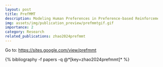 ```yaml
---
layout: post
title: PrefMMT
description: Modeling Human Preferences in Preference-based Reinforcement Learning with Multimodal Transformers
img: assets/img/publication_preview/prefmmtgif.gif
importance: 2
category: Research
related_publications: zhao2024prefmmt
---
```

Go to: <a href="https://sites.google.com/view/prefmmt">https://sites.google.com/view/prefmmt</a>

<div class="publications">
  {% bibliography -f papers -q @*[key=zhao2024prefmmt]* %}
</div>
